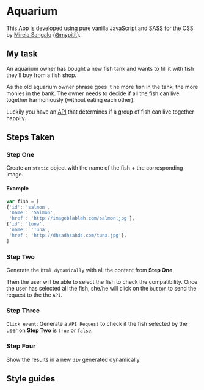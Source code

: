 # Aquarium

This App is developed using pure vanilla JavaScript and [SASS](http://sass-lang.com/) for the CSS by [Mireia Sangalo](http://mireiasangalo.com/) ([@mypitit](https://github.com/MyPitit)).

## My task
An aquarium owner has bought a new fish tank and wants to fill it with fish they’ll buy from a fish shop.

As the old aquarium owner phrase goes ­ t he more fish in the tank, the more monies in the bank.
The owner needs to decide if all the fish can live together harmoniously (without eating each other).

Luckily you have an [API](http://docs.fishshop.apiary.io/#reference/0/fish-compatibility) that determines if a group of fish can live together happily.

## Steps Taken
### Step One
Create an `static` object with the name of the fish + the corresponding image.

#### Example
``` javascript
var fish = [
{'id': 'salmon',
 'name': 'Salmon',
 'href': 'http://imageblablah.com/salmon.jpg'},
{'id': 'tuna',
 'name': 'Tuna',
 'href': 'http://dhsadhsahds.com/tuna.jpg'},
]
```
### Step Two
Generate the `html dynamically` with all the content from **Step One**.

Then the user will be able to select the fish to check the compatibility.
Once the user has selected all the fish, she/he will click on the `button` to send the request to the the `API`.

### Step Three
`Click event`: Generate a `API Request` to check if the fish selected by the user on **Step Two** is `true` or `false`.  

### Step Four
Show the results in a new `div` generated dynamically.

## Style guides
